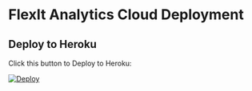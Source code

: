 # FlexIt Analytics Cloud Deployment

## Deploy to Heroku

Click this button to Deploy to Heroku:

[![Deploy](https://www.herokucdn.com/deploy/button.svg)](https://www.heroku.com/deploy/?template=https://github.com/flexanalytics/flexit-deploy)

